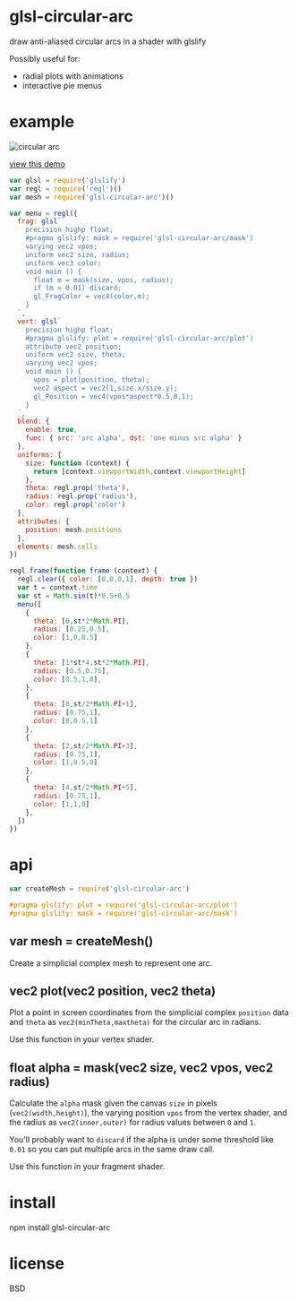# glsl-circular-arc

draw anti-aliased circular arcs in a shader with glslify

Possibly useful for:

* radial plots with animations
* interactive pie menus

# example

![circular arc](https://substack.neocities.org/images/circular-arc.png)

[view this demo](https://substack.neocities.org/example/circular-arc.html)

``` js
var glsl = require('glslify')
var regl = require('regl')()
var mesh = require('glsl-circular-arc')()

var menu = regl({
  frag: glsl`
    precision highp float;
    #pragma glslify: mask = require('glsl-circular-arc/mask')
    varying vec2 vpos;
    uniform vec2 size, radius;
    uniform vec3 color;
    void main () {
      float m = mask(size, vpos, radius);
      if (m < 0.01) discard;
      gl_FragColor = vec4(color,m);
    }
  `,
  vert: glsl`
    precision highp float;
    #pragma glslify: plot = require('glsl-circular-arc/plot')
    attribute vec2 position;
    uniform vec2 size, theta;
    varying vec2 vpos;
    void main () {
      vpos = plot(position, theta);
      vec2 aspect = vec2(1,size.x/size.y);
      gl_Position = vec4(vpos*aspect*0.5,0,1);
    }
  `,
  blend: {
    enable: true,
    func: { src: 'src alpha', dst: 'one minus src alpha' }
  },
  uniforms: {
    size: function (context) {
      return [context.viewportWidth,context.viewportHeight]
    },
    theta: regl.prop('theta'),
    radius: regl.prop('radius'),
    color: regl.prop('color')
  },
  attributes: {
    position: mesh.positions
  },
  elements: mesh.cells
})

regl.frame(function frame (context) {
  regl.clear({ color: [0,0,0,1], depth: true })
  var t = context.time
  var st = Math.sin(t)*0.5+0.5
  menu([
    {
      theta: [0,st*2*Math.PI],
      radius: [0.25,0.5],
      color: [1,0,0.5]
    },
    {
      theta: [1*st*4,st*2*Math.PI],
      radius: [0.5,0.75],
      color: [0.5,1,0],
    },
    {
      theta: [0,st/2*Math.PI+1],
      radius: [0.75,1],
      color: [0,0.5,1]
    },
    {
      theta: [2,st/2*Math.PI+3],
      radius: [0.75,1],
      color: [1,0.5,0]
    },
    {
      theta: [4,st/2*Math.PI+5],
      radius: [0.75,1],
      color: [1,1,0]
    },
  ])
})
```

# api

``` js
var createMesh = require('glsl-circular-arc')
```

``` glsl
#pragma glslify: plot = require('glsl-circular-arc/plot')
#pragma glslify: mask = require('glsl-circular-arc/mask')
```

## var mesh = createMesh()

Create a simplicial complex mesh to represent one arc.

## vec2 plot(vec2 position, vec2 theta)

Plot a point in screen coordinates from the simplicial complex `position` data
and `theta` as `vec2(minTheta,maxtheta)` for the circular arc in radians.

Use this function in your vertex shader.

## float alpha = mask(vec2 size, vec2 vpos, vec2 radius)

Calculate the `alpha` mask given the canvas `size` in pixels
(`vec2(width,height)`), the varying position `vpos` from the vertex shader, and
the radius as `vec2(inner,outer)` for radius values between `0` and `1`.

You'll probably want to `discard` if the alpha is under some threshold like
`0.01` so you can put multiple arcs in the same draw call.

Use this function in your fragment shader.

# install

npm install glsl-circular-arc

# license

BSD
